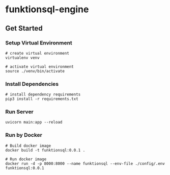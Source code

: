 # funktionsql-engine

## Get Started

### Setup Virtual Environment
```
# create virtual environment
virtualenv venv

# activate virtual environment
source ./venv/bin/activate
```

### Install Dependencies
```
# install dependency requirements
pip3 install -r requirements.txt
```

### Run Server
```
uvicorn main:app --reload
```

### Run by Docker
```
# Build docker image
docker build -t funktionsql:0.0.1 .

# Run docker image
docker run -d -p 8000:8000 --name funktionsql --env-file ./config/.env funktionsql:0.0.1
```
